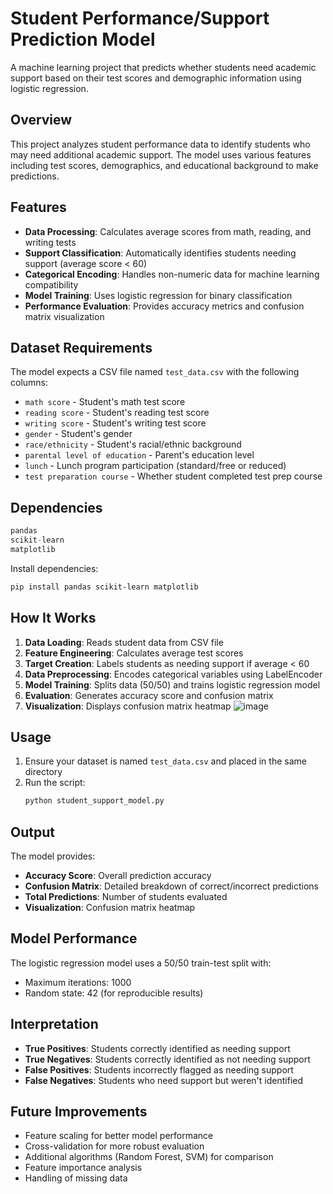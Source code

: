 # Student Performance/Support Prediction Model

A machine learning project that predicts whether students need academic support based on their test scores and demographic information using logistic regression.

## Overview

This project analyzes student performance data to identify students who may need additional academic support. The model uses various features including test scores, demographics, and educational background to make predictions.

## Features

- **Data Processing**: Calculates average scores from math, reading, and writing tests
- **Support Classification**: Automatically identifies students needing support (average score < 60)
- **Categorical Encoding**: Handles non-numeric data for machine learning compatibility
- **Model Training**: Uses logistic regression for binary classification
- **Performance Evaluation**: Provides accuracy metrics and confusion matrix visualization

## Dataset Requirements

The model expects a CSV file named `test_data.csv` with the following columns:

- `math score` - Student's math test score
- `reading score` - Student's reading test score  
- `writing score` - Student's writing test score
- `gender` - Student's gender
- `race/ethnicity` - Student's racial/ethnic background
- `parental level of education` - Parent's education level
- `lunch` - Lunch program participation (standard/free or reduced)
- `test preparation course` - Whether student completed test prep course

## Dependencies

```python
pandas
scikit-learn
matplotlib
```

Install dependencies:
```bash
pip install pandas scikit-learn matplotlib
```

## How It Works

1. **Data Loading**: Reads student data from CSV file
2. **Feature Engineering**: Calculates average test scores
3. **Target Creation**: Labels students as needing support if average < 60
4. **Data Preprocessing**: Encodes categorical variables using LabelEncoder
5. **Model Training**: Splits data (50/50) and trains logistic regression model
6. **Evaluation**: Generates accuracy score and confusion matrix
7. **Visualization**: Displays confusion matrix heatmap
![image](https://github.com/user-attachments/assets/0bc0d7e9-ef5d-45bf-9bad-5631a2c47c7b)

## Usage

1. Ensure your dataset is named `test_data.csv` and placed in the same directory
2. Run the script:
   ```bash
   python student_support_model.py
   ```

## Output

The model provides:
- **Accuracy Score**: Overall prediction accuracy
- **Confusion Matrix**: Detailed breakdown of correct/incorrect predictions
- **Total Predictions**: Number of students evaluated
- **Visualization**: Confusion matrix heatmap

## Model Performance

The logistic regression model uses a 50/50 train-test split with:
- Maximum iterations: 1000
- Random state: 42 (for reproducible results)

## Interpretation

- **True Positives**: Students correctly identified as needing support
- **True Negatives**: Students correctly identified as not needing support  
- **False Positives**: Students incorrectly flagged as needing support
- **False Negatives**: Students who need support but weren't identified

## Future Improvements

- Feature scaling for better model performance
- Cross-validation for more robust evaluation
- Additional algorithms (Random Forest, SVM) for comparison
- Feature importance analysis
- Handling of missing data
